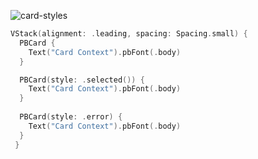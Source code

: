 ![card-styles](https://github.com/powerhome/playbook-swift/assets/54749071/c70a8b60-2865-437f-ac3a-794bca1d9d6c)

```swift
VStack(alignment: .leading, spacing: Spacing.small) {
  PBCard {
    Text("Card Context").pbFont(.body)
  }

  PBCard(style: .selected()) {
    Text("Card Context").pbFont(.body)
  }
  
  PBCard(style: .error) {
    Text("Card Context").pbFont(.body)
  }
 }
```
